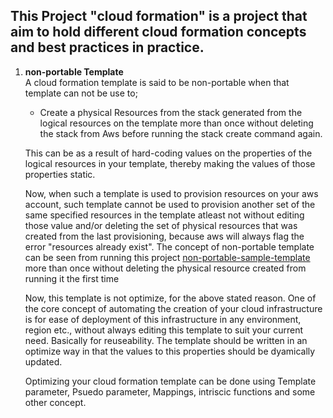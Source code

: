 ## This Project "cloud formation" is a project that aim to hold different cloud formation concepts and best practices in practice. ##

1. **non-portable Template**  
A cloud formation template is said to be non-portable when that template can not be use to;          
    *   Create a physical Resources from the stack generated from the logical resources on the template more than once without deleting the stack from Aws before running the stack create command again.

    This can be as a result of hard-coding values on the properties of the logical resources in your template, thereby making the values of those properties static.

    Now, when such a template is used to provision resources on your aws account, such template cannot be used to provision another set of the same specified resources in the template atleast not without editing those value and/or deleting the set of physical resources that was created from the last provisioning, because aws will always flag the error "resources already exist". The concept of non-portable template can be seen from running this project [non-portable-sample-template](https://github.com/oriafo/cloud-formation/blob/master/cloud%20formation/non-portable-sample-template.yaml) more than once without deleting the physical resource created from running it the first time

    Now, this template is not optimize, for the above stated reason. One of the core concept of automating the creation of your cloud infrastructure is for ease of deployment of this infrastructure in any environment, region etc., without always editing this template to suit your current need. Basically for reuseability. The template should be written in an optimize way in that the values to this properties should be dyamically updated.

    Optimizing your cloud formation template can be done using Template parameter, Psuedo parameter, Mappings, intriscic functions and some other concept.

